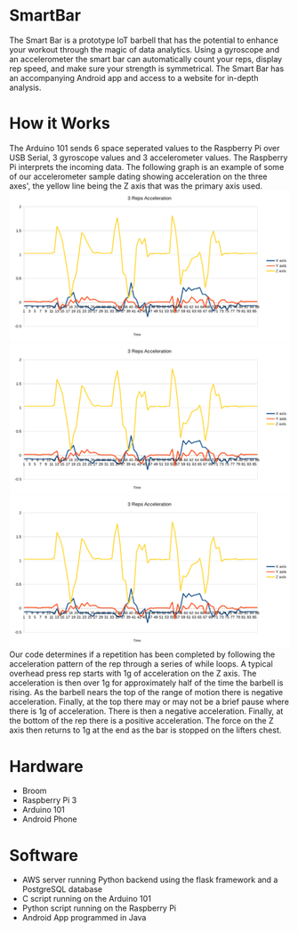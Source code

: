 # SmartBar
The Smart Bar is a prototype IoT barbell that has the potential to enhance your workout through the magic of data analytics. Using a gyroscope and an accelerometer the smart bar can automatically count your reps, display rep speed, and make sure your strength is symmetrical. The Smart Bar has an accompanying Android app and access to a website for in-depth analysis.

# How it Works
The Arduino 101 sends 6 space seperated values to the Raspberry Pi over USB Serial, 3 gyroscope values and 3 accelerometer values. The Raspberry Pi interprets the incoming data. The following graph is an example of some of our accelerometer sample dating showing acceleration on the three axes', the yellow line being the Z axis that was the primary axis used. 
![Acceleration Data](https://raw.githubusercontent.com/KevinAiken/Smart-Bar/master/image1.png)
![Velocity](https://raw.githubusercontent.com/KevinAiken/Smart-Bar/master/image1.png)
![Position](https://raw.githubusercontent.com/KevinAiken/Smart-Bar/master/image1.png)
Our code determines if a repetition has been completed by following the acceleration pattern of the rep through a series of while loops. A typical overhead press rep starts with 1g of acceleration on the Z axis. The acceleration is then over 1g for approximately half of the time the barbell is rising. As the barbell nears the top of the range of motion there is negative acceleration. Finally, at the top there may or may not be a brief pause where there is 1g of acceleration. There is then a negative acceleration. Finally, at the bottom of the rep there is a positive acceleration. The force on the Z axis then returns to 1g at the end as the bar is stopped on the lifters chest.



# Hardware
  * Broom
  * Raspberry Pi 3
  * Arduino 101 
  * Android Phone
  
# Software
  * AWS server running Python backend using the flask framework and a PostgreSQL database
  * C script running on the Arduino 101
  * Python script running on the Raspberry Pi
  * Android App programmed in Java
  

